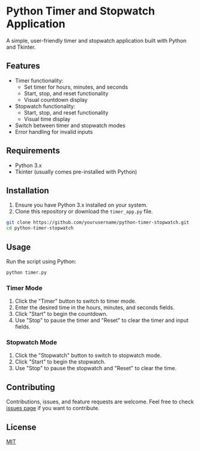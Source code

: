 # Python Timer and Stopwatch Application

A simple, user-friendly timer and stopwatch application built with Python and Tkinter.

## Features

- Timer functionality:
  - Set timer for hours, minutes, and seconds
  - Start, stop, and reset functionality
  - Visual countdown display
- Stopwatch functionality:
  - Start, stop, and reset functionality
  - Visual time display
- Switch between timer and stopwatch modes
- Error handling for invalid inputs

## Requirements

- Python 3.x
- Tkinter (usually comes pre-installed with Python)

## Installation

1. Ensure you have Python 3.x installed on your system.
2. Clone this repository or download the `timer_app.py` file.

```bash
git clone https://github.com/yourusername/python-timer-stopwatch.git
cd python-timer-stopwatch
```

## Usage

Run the script using Python:

```bash
python timer.py
```

### Timer Mode
1. Click the "Timer" button to switch to timer mode.
2. Enter the desired time in the hours, minutes, and seconds fields.
3. Click "Start" to begin the countdown.
4. Use "Stop" to pause the timer and "Reset" to clear the timer and input fields.

### Stopwatch Mode
1. Click the "Stopwatch" button to switch to stopwatch mode.
2. Click "Start" to begin the stopwatch.
3. Use "Stop" to pause the stopwatch and "Reset" to clear the time.

## Contributing

Contributions, issues, and feature requests are welcome. Feel free to check [issues page](https://github.com/yourusername/python-timer-stopwatch/issues) if you want to contribute.

## License

[MIT](https://choosealicense.com/licenses/mit/)

